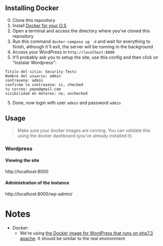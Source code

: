 
## Installing Docker
0. Clone this repository
1. Install [Docker for your O.S](https://docs.docker.com/get-docker/).
2. Open a terminal and access the directory where you've cloned this repository
3. Run this command `docker-compose up -d`  and wait for everything to finish, although it´ll exit, the server will be running in the background
3. Access your WordPress in `http://localhost:8000`
4. It'll probably ask you to setup the site, use this config and then click on "Instalar Wordpress":
```
Titulo del sitio: Security Tests
Nombre del usuario: admin
contrasena: admin
confirma la contrasena: si, checked
tu correo: pepe@gmail.com
visibilidad en motores: no, unchecked
```
5. Done, now login with user `admin` and password `admin`

## Usage
> Make sure your docker images are running. You can validate this using the docker dashboard (you've already installed it).

### Wordpress

#### Viewing the site
http://localhost:8000

#### Administration of the instance
http://localhost:8000/wp-admin/



# Notes

- Docker: 
  - We're using [the Docker image for WordPress that runs on php7.3 apache](https://github.com/docker-library/wordpress/blob/master/php7.3/apache/Dockerfile). It should be similar to the real environment